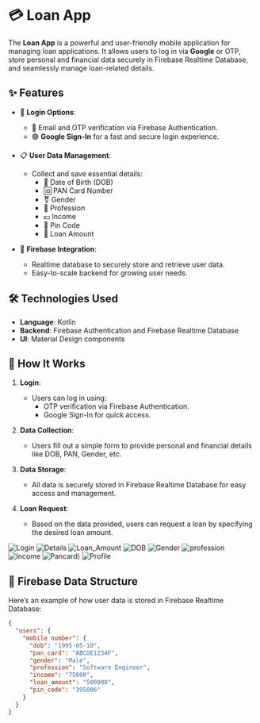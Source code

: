 # 💳 Loan App

The **Loan App** is a powerful and user-friendly mobile application for managing loan applications. It allows users to log in via **Google** or OTP, store personal and financial data securely in Firebase Realtime Database, and seamlessly manage loan-related details.

## ✨ Features

- 🔑 **Login Options**:
  - 📧 Email and OTP verification via Firebase Authentication.
  - 🟢 **Google Sign-In** for a fast and secure login experience.

- 📋 **User Data Management**:
  - Collect and save essential details:
    - 🎂 Date of Birth (DOB)
    - 🆔 PAN Card Number
    - ⚧ Gender
    - 💼 Profession
    - 💵 Income
    - 📍 Pin Code
    - 🏦 Loan Amount

- 🔗 **Firebase Integration**:
  - Realtime database to securely store and retrieve user data.
  - Easy-to-scale backend for growing user needs.

## 🛠️ Technologies Used

- **Language**:  Kotlin  
- **Backend**: Firebase Authentication and Firebase Realtime Database  
- **UI**: Material Design components   

## 🚀 How It Works

1. **Login**:
   - Users can log in using:
     - OTP verification via Firebase Authentication.
     - Google Sign-In for quick access.

2. **Data Collection**:
   - Users fill out a simple form to provide personal and financial details like DOB, PAN, Gender, etc.

3. **Data Storage**:
   - All data is securely stored in Firebase Realtime Database for easy access and management.

4. **Loan Request**:
   - Based on the data provided, users can request a loan by specifying the desired loan amount.

  ![Login](https://github.com/Darshan26B/Loan-App/blob/4e6e0c333ffe8d9d6d3884a92bf49dc27c59121b/Login.png)
  ![Details](https://github.com/Darshan26B/Loan-App/blob/4e6e0c333ffe8d9d6d3884a92bf49dc27c59121b/Details.png)
  ![Loan_Amount](https://github.com/Darshan26B/Loan-App/blob/4e6e0c333ffe8d9d6d3884a92bf49dc27c59121b/Loan_Amount.png)
  ![DOB](https://github.com/Darshan26B/Loan-App/blob/4e6e0c333ffe8d9d6d3884a92bf49dc27c59121b/DOB.png)
  ![Gender](https://github.com/Darshan26B/Loan-App/blob/4e6e0c333ffe8d9d6d3884a92bf49dc27c59121b/Gender.png)
  ![profession](https://github.com/Darshan26B/Loan-App/blob/4e6e0c333ffe8d9d6d3884a92bf49dc27c59121b/profession.png)
  ![Income](https://github.com/Darshan26B/Loan-App/blob/4e6e0c333ffe8d9d6d3884a92bf49dc27c59121b/Income.png)
  ![Pancard](https://github.com/Darshan26B/Loan-App/blob/4e6e0c333ffe8d9d6d3884a92bf49dc27c59121b/Pancard.png))
  ![Profile](https://github.com/Darshan26B/Loan-App/blob/4e6e0c333ffe8d9d6d3884a92bf49dc27c59121b/Profile.png)
 

## 🔐 Firebase Data Structure

Here’s an example of how user data is stored in Firebase Realtime Database:

```json
{
  "users": {
    "mobile number": {
      "dob": "1995-05-10",
      "pan_card": "ABCDE1234F",
      "gender": "Male",
      "profession": "Software Engineer",
      "income": "75000",
      "loan_amount": "500000",
      "pin_code": "395006"
    }
  }
}


